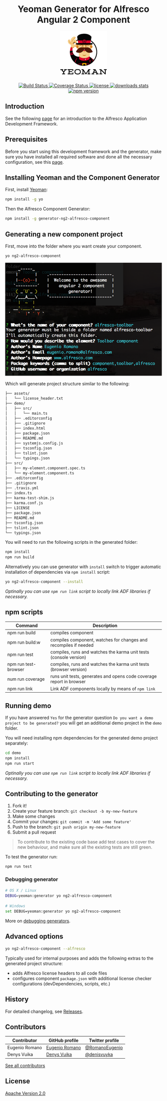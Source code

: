 <h1 align="center">Yeoman Generator for Alfresco Angular 2 Component</h1>
<p align="center">
  <img title="yeoman generator" src='assets/yeoman.png' alt='yeoman logo'  />
</p>
<p align="center">
  <a title='Build Status' href="https://travis-ci.org/Alfresco/generator-ng2-alfresco-component">
    <img src='https://travis-ci.org/Alfresco/generator-ng2-alfresco-component.svg?branch=master' alt='Build Status'  />
  </a>
  <a href='https://codecov.io/gh/Alfresco/generator-ng2-alfresco-component'>
    <img src='https://img.shields.io/codecov/c/github/Alfresco/generator-ng2-alfresco-component/master.svg?maxAge=2592000' alt='Coverage Status' />
  </a>
  <a href='https://github.com/Alfresco/generator-ng2-alfresco-component/blob/master/LICENSE'>
    <img src='https://img.shields.io/badge/license-MIT-blue.svg' alt='license' />
  </a>
  <a alt='downloads stats' href='https://npmjs.org/package/generator-ng2-alfresco-component'>
    <img src='https://img.shields.io/npm/dt/generator-ng2-alfresco-component.svg' alt='downloads stats' />
  </a>
  <a href="https://nodei.co/npm/generator-ng2-alfresco-component/">
    <img src="http://img.shields.io/npm/v/generator-ng2-alfresco-component.svg" alt='npm version' >
  </a>
</p>

## Introduction

See the following [page](https://github.com/Alfresco/app-dev-framework/blob/master/INTRODUCTION.md) for an introduction to the Alfresco Application Development Framework.

## Prerequisites

Before you start using this development framework and the generator, make sure you have installed all required software and done all the
necessary configuration, see this [page](https://github.com/Alfresco/app-dev-framework/blob/master/PREREQUISITES.md).

## Installing Yeoman and the Component Generator

First, install [Yeoman](http://yeoman.io):

```sh
npm install -g yo
```

Then the Alfresco Component Generator:

```sh
npm install -g generator-ng2-alfresco-component
```

##  Generating a new component project

First, move into the folder where you want create your component.

```sh
yo ng2-alfresco-component
```

![alfresco generator](assets/generator.png)

Which will generate project structure similar to the following:

    ├── assets/
    │   └── license_header.txt
    ├── demo/
    │   ├── src/
    │   │   └── main.ts
    │   ├── .editorconfig
    │   ├── .gitignore
    │   ├── index.html
    │   ├── package.json
    │   ├── README.md
    │   ├── systemjs.config.js
    │   ├── tsconfig.json
    │   ├── tslint.json
    │   └── typings.json
    ├── src/
    │   ├── my-element.component.spec.ts
    │   └── my-element.component.ts
    ├── .editorconfig
    ├── .gitignore
    ├── .travis.yml
    ├── index.ts
    ├── karma-test-shim.js
    ├── karma.conf.js
    ├── LICENSE
    ├── package.json
    ├── README.md
    ├── tsconfig.json
    ├── tslint.json
    └── typings.json

You will need to run the following scripts in the generated folder:

```sh
npm install
npm run build
```

Alternatively you can use generator with `install` switch to trigger automatic installation of dependencies via `npm install` script:

```sh
yo ng2-alfresco-component --install
```

_Optinally you can use `npm run link` script to locally link ADF libraries if necessary._

## npm scripts

| Command | Description |
| --- | --- |
| npm run build | compiles component |
| npm run build:w | compiles component, watches for changes and recompiles if needed |
| npm run test | compiles, runs and watches the karma unit tests (console version) |
| npm run test-browser | compiles, runs and watches the karma unit tests (browser version) |
| num run coverage | runs unit tests, generates and opens code coverage report in browser |
| npm run link | Link ADF components locally by means of `npm link` |

## Running demo

If you have answered `Yes` for the generator question `Do you want a demo project to be generated?` you will get an additional demo project in the `demo` folder.

You will need installing npm dependencies for the generated demo project separately:

```sh
cd demo
npm install
npm run start
```

_Optinally you can use `npm run link` script to locally link ADF libraries if necessary._

## Contributing to the generator

1. Fork it!
2. Create your feature branch: `git checkout -b my-new-feature`
3. Make some changes
4. Commit your changes: `git commit -m 'Add some feature'`
5. Push to the branch: `git push origin my-new-feature`
6. Submit a pull request

>To contribute to the existing code base add test cases to cover the new behaviour, and make sure all the existing tests are still green.

To test the generator run:

```sh
npm run test
```

### Debugging generator

```sh
# OS X / Linux
DEBUG=yeoman:generator yo ng2-alfresco-component

# Windows
set DEBUG=yeoman:generator yo ng2-alfresco-component
```

More on [debugging generators](http://yeoman.io/authoring/debugging.html).

## Advanced options

```sh
yo ng2-alfresco-component --alfresco
```

Typically used for internal purposes and adds the following extras to the generated project structure:

- adds Alfresco license headers to all code files
- configures component `package.json` with additional license checker configurations (devDependencies, scripts, etc.)

## History

For detailed changelog, see [Releases](https://github.com/Alfresco/generator-ng2-alfresco-component/releases).

## Contributors

| Contributor | GitHub profile | Twitter profile |
| --- | --- | --- |
| Eugenio Romano | [Eugenio Romano](https://github.com/eromano) | [@RomanoEugenio](https://twitter.com/RomanoEugenio) |
| Denys Vuika | [Denys Vuika](https://github.com/denisvuyka) | [@denisvuyka](https://twitter.com/denisvuyka) |

[See all contributors](https://github.com/alfresco/generator-ng2-alfresco-component/graphs/contributors)

## License
[Apache Version 2.0](https://github.com/alfresco/generator-ng2-alfresco-component/blob/master/LICENSE)
